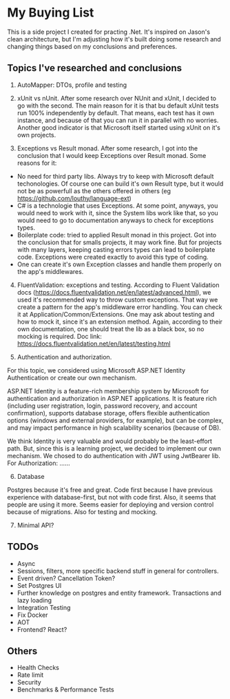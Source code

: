 # My Buying List

This is a side project I created for practing .Net. It's inspired on Jason's clean architecture, but I'm adjusting how it's built doing some research and changing things based on my conclusions and preferences.

## Topics I've researched and conclusions
1. AutoMapper: DTOs, profile and testing



2. xUnit vs nUnit.
After some research over NUnit and xUnit, I decided to go with the second. The main reason for it is that bu default xUnit tests run 100% independently by default. That means, each test has it own instance, and because of that you can run it in parallel with no worries.
Another good indicator is that Microsoft itself started using xUnit on it's own projects.

3. Exceptions vs Result monad.
After some research, I got into the conclusion that I would keep Exceptions over Result monad. Some reasons for it:
* No need for third party libs. Always try to keep with Microsoft default techonologies. Of course one can build it's own Result type, but it would not be as powerfull as the others offered in others (eg https://github.com/louthy/language-ext)
* C# is a technologie that uses Exceptions. At some point, anyways, you would need to work with it, since the System libs work like that, so you would need to go to documentation anyways to check for exceptions types.
* Boilerplate code: tried to applied Result monad in this project. Got into the conclusion that for smalls projects, it may work fine. But for projects with many layers, keeping casting errors types can lead to boilerplate code. Exceptions were created exactly to avoid this type of coding. 
* One can create it's own Exception classes and handle them properly on the app's middlewares. 

4. FluentValidation: exceptions and testing.
According to Fluent Validation docs (https://docs.fluentvalidation.net/en/latest/advanced.html), we used it's recommended way to throw custom exceptions. That way we create a pattern for the app's middleware error handling. You can check it at Application/Common/Extensions.
One may ask about testing and how to mock it, since it's an extension method. Again, according to their own documentation, one should treat the lib as a black box, so no mocking is required. Doc link: https://docs.fluentvalidation.net/en/latest/testing.html

5. Authentication and authorization.

For this topic, we considered using Microsoft ASP.NET Identity Authentication or create our own mechanism. 

ASP.NET Identity is a feature-rich membership system by Microsoft for authentication and authorization in ASP.NET applications. It is feature rich (including user registration, login, password recovery, and account confirmation), supports database storage, offers flexible authentication options (windows and external providers, for example), but can be complex, and may impact performance in high scalability scenarios (because of DB).
		
We think Identity is very valuable and would probably be the least-effort path. But, since this is a learning project, we decided to implement our own mechanism. We chosed to do authentication with JWT using JwtBearer lib.
For Authorization: ......

6. Database

Postgres because it's free and great. Code first because I have previous experience with database-first, but not with code first. Also, it seems that people are using it more. Seems easier for deploying and version control because of migrations. Also for testing and mocking.

7. Minimal API?

## TODOs
* Async
* Sessions, filters, more specific backend stuff in general for controllers.
* Event driven? Cancellation Token?
* Set Postgres UI
* Further knowledge on postgres and entity framework. Transactions and lazy loading
* Integration Testing
* Fix Docker
* AOT
* Frontend? React?

## Others
* Health Checks
* Rate limit
* Security
* Benchmarks & Performance Tests